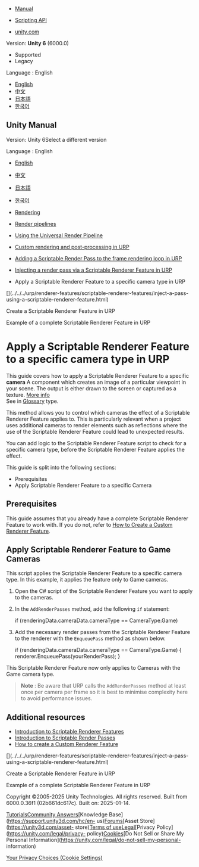 [](https://docs.unity3d.com)

  * [Manual](../Manual/index.html)
  * [Scripting API](../ScriptReference/index.html)

  * [unity.com](https://unity.com/)

Version: **Unity 6** (6000.0)

  * Supported
  * Legacy

Language : English

  * [English](/Manual/urp/renderer-features/scriptable-renderer-features/apply-scriptable-feature-to-specific-camera.html)
  * [中文](/cn/current/Manual/urp/renderer-features/scriptable-renderer-features/apply-scriptable-feature-to-specific-camera.html)
  * [日本語](/ja/current/Manual/urp/renderer-features/scriptable-renderer-features/apply-scriptable-feature-to-specific-camera.html)
  * [한국어](/kr/current/Manual/urp/renderer-features/scriptable-renderer-features/apply-scriptable-feature-to-specific-camera.html)

[](https://docs.unity3d.com)

## Unity Manual

Version: Unity 6Select a different version

Language : English

  * [English](/Manual/urp/renderer-features/scriptable-renderer-features/apply-scriptable-feature-to-specific-camera.html)
  * [中文](/cn/current/Manual/urp/renderer-features/scriptable-renderer-features/apply-scriptable-feature-to-specific-camera.html)
  * [日本語](/ja/current/Manual/urp/renderer-features/scriptable-renderer-features/apply-scriptable-feature-to-specific-camera.html)
  * [한국어](/kr/current/Manual/urp/renderer-features/scriptable-renderer-features/apply-scriptable-feature-to-specific-camera.html)

  * [Rendering](../../../rendering-and-post-processing.html)
  * [Render pipelines](../../../render-pipelines.html)
  * [Using the Universal Render Pipeline](../../../universal-render-pipeline.html)
  * [Custom rendering and post-processing in URP](../../../urp/customizing-urp.html)
  * [Adding a Scriptable Render Pass to the frame rendering loop in URP](../../../urp/inject-a-render-pass.html)
  * [Injecting a render pass via a Scriptable Renderer Feature in URP](../../../urp/renderer-features/scriptable-renderer-features/scriptable-renderer-features-landing.html)
  * Apply a Scriptable Renderer Feature to a specific camera type in URP

[](../../../urp/renderer-features/scriptable-renderer-features/inject-a-pass-
using-a-scriptable-renderer-feature.html)

Create a Scriptable Renderer Feature in URP

[](../../../urp/renderer-features/create-custom-renderer-feature.html)

Example of a complete Scriptable Renderer Feature in URP

# Apply a Scriptable Renderer Feature to a specific camera type in URP

This guide covers how to apply a Scriptable Renderer Feature to a specific
**camera** A component which creates an image of a particular viewpoint in
your scene. The output is either drawn to the screen or captured as a texture.
[More info](../../../CamerasOverview.html)  
See in [Glossary](../../../Glossary.html#Camera) type.

This method allows you to control which cameras the effect of a Scriptable
Renderer Feature applies to. This is particularly relevant when a project uses
additional cameras to render elements such as reflections where the use of the
Scriptable Renderer Feature could lead to unexpected results.

You can add logic to the Scriptable Renderer Feature script to check for a
specific camera type, before the Scriptable Renderer Feature applies the
effect.

This guide is split into the following sections:

  * Prerequisites
  * Apply Scriptable Renderer Feature to a specific Camera

## Prerequisites

This guide assumes that you already have a complete Scriptable Renderer
Feature to work with. If you do not, refer to [How to Create a Custom Renderer
Feature](../create-custom-renderer-feature.html).

##  Apply Scriptable Renderer Feature to Game Cameras

This script applies the Scriptable Renderer Feature to a specific camera type.
In this example, it applies the feature only to Game cameras.

  1. Open the C# script of the Scriptable Renderer Feature you want to apply to the cameras.

  2. In the `AddRenderPasses` method, add the following `if` statement:
    
        if (renderingData.cameraData.cameraType == CameraType.Game)
    

  3. Add the necessary render passes from the Scriptable Renderer Feature to the renderer with the `EnqueuePass` method as shown below.
    
        if (renderingData.cameraData.cameraType == CameraType.Game)
    {
        renderer.EnqueuePass(yourRenderPass);
    }
    

This Scriptable Renderer Feature now only applies to Cameras with the Game
camera type.

> **Note** : Be aware that URP calls the `AddRenderPasses` method at least
> once per camera per frame so it is best to minimise complexity here to avoid
> performance issues.

## Additional resources

  * [Introduction to Scriptable Renderer Features](./intro-to-scriptable-renderer-features.html)
  * [Introduction to Scriptable Render Passes](../intro-to-scriptable-render-passes.html)
  * [How to create a Custom Renderer Feature](../create-custom-renderer-feature.html)

[](../../../urp/renderer-features/scriptable-renderer-features/inject-a-pass-
using-a-scriptable-renderer-feature.html)

Create a Scriptable Renderer Feature in URP

[](../../../urp/renderer-features/create-custom-renderer-feature.html)

Example of a complete Scriptable Renderer Feature in URP

Copyright ©2005-2025 Unity Technologies. All rights reserved. Built from
6000.0.36f1 (02b661dc617c). Built on: 2025-01-14.

[Tutorials](https://learn.unity.com/)[Community
Answers](https://answers.unity3d.com)[Knowledge
Base](https://support.unity3d.com/hc/en-
us)[Forums](https://forum.unity3d.com)[Asset Store](https://unity3d.com/asset-
store)[Terms of
use](https://docs.unity3d.com/Manual/TermsOfUse.html)[Legal](https://unity.com/legal)[Privacy
Policy](https://unity.com/legal/privacy-
policy)[Cookies](https://unity.com/legal/cookie-policy)[Do Not Sell or Share
My Personal Information](https://unity.com/legal/do-not-sell-my-personal-
information)

[Your Privacy Choices (Cookie Settings)](javascript:void\(0\);)

